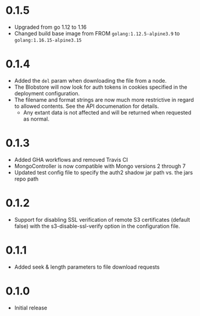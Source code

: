 # 0.1.5

* Upgraded from go 1.12 to 1.16
* Changed build base image from FROM `golang:1.12.5-alpine3.9` to `golang:1.16.15-alpine3.15`


# 0.1.4

* Added the `del` param when downloading the file from a node.
* The Blobstore will now look for auth tokens in cookies specified in the deployment configuration.
* The filename and format strings are now much more restrictive in regard to allowed contents.
  See the API documenation for details.
  * Any extant data is not affected and will be returned when requested as normal.

# 0.1.3

* Added GHA workflows and removed Travis CI
* MongoController is now compatible with Mongo versions 2 through 7
* Updated test config file to specify the auth2 shadow jar path vs. the jars repo path

# 0.1.2

* Support for disabling SSL verification of remote S3 certificates (default false)
  with the s3-disable-ssl-verify option in the configuration file.

# 0.1.1

* Added seek & length parameters to file download requests

# 0.1.0

* Initial release
